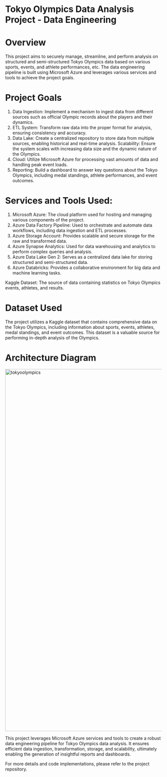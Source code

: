 # Tokyo Olympics Data Analysis Project - Data Engineering

# Overview

This project aims to securely manage, streamline, and perform analysis on structured and semi-structured Tokyo Olympics data based on various sports, events, and athlete performances, etc. The data engineering pipeline is built using Microsoft Azure and leverages various services and tools to achieve the project goals.

# Project Goals
1. Data Ingestion: Implement a mechanism to ingest data from different sources such as official Olympic records about the players and their dynamics.
2. ETL System: Transform raw data into the proper format for analysis, ensuring consistency and accuracy.
3. Data Lake: Create a centralized repository to store data from multiple sources, enabling historical and real-time analysis.
Scalability: Ensure the system scales with increasing data size and the dynamic nature of the Olympics.
4. Cloud: Utilize Microsoft Azure for processing vast amounts of data and handling peak event loads.
5. Reporting: Build a dashboard to answer key questions about the Tokyo Olympics, including medal standings, athlete performances, and event outcomes.

# Services and Tools Used:

1. Microsoft Azure: The cloud platform used for hosting and managing various components of the project.
2. Azure Data Factory Pipeline: Used to orchestrate and automate data workflows, including data ingestion and ETL processes.
3. Azure Storage Account: Provides scalable and secure storage for the raw and transformed data.
4. Azure Synapse Analytics: Used for data warehousing and analytics to perform complex queries and analysis.
5. Azure Data Lake Gen 2: Serves as a centralized data lake for storing structured and semi-structured data.
6. Azure Databricks: Provides a collaborative environment for big data and machine learning tasks.

Kaggle Dataset: The source of data containing statistics on Tokyo Olympics events, athletes, and results.

# Dataset Used

The project utilizes a Kaggle dataset that contains comprehensive data on the Tokyo Olympics, including information about sports, events, athletes, medal standings, and event outcomes. This dataset is a valuable source for performing in-depth analysis of the Olympics.


# Architecture Diagram
<img width="1161" alt="tokyoolympics" src="https://github.com/arnavgptaa/tokyo-olympics-data-engineering-azure/assets/88548575/d1331e76-7d02-4280-ab8c-f999c8fbf988">




This project leverages Microsoft Azure services and tools to create a robust data engineering pipeline for Tokyo Olympics data analysis. It ensures efficient data ingestion, transformation, storage, and scalability, ultimately enabling the generation of insightful reports and dashboards.

For more details and code implementations, please refer to the project repository.





